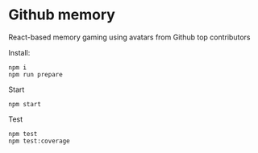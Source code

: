 # Github memory

React-based memory gaming using avatars from Github top contributors

Install:
```
npm i
npm run prepare
```

Start
```
npm start
```

Test
```
npm test
npm test:coverage
```


